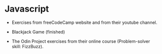 # Javascript

* Exercises from freeCodeCamp website and from their youtube channel.

- Blackjack Game (finished)

* The Odin Project exercises from their online course (Problem-solver skill: FizzBuzz).
